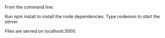 From the command line:

Run npm install to install the node dependencies.
Type nodemon to start the server.

Files are served on localhost:3000.
